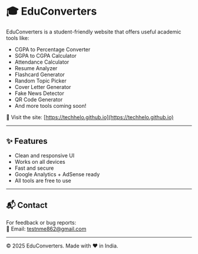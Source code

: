 # 🎓 EduConverters

EduConverters is a student-friendly website that offers useful academic tools like:

- CGPA to Percentage Converter  
- SGPA to CGPA Calculator  
- Attendance Calculator  
- Resume Analyzer  
- Flashcard Generator  
- Random Topic Picker  
- Cover Letter Generator  
- Fake News Detector  
- QR Code Generator  
- And more tools coming soon!

🔗 Visit the site: [https://techhelo.github.io](https://techhelo.github.io)

---

## ✨ Features

- Clean and responsive UI  
- Works on all devices  
- Fast and secure  
- Google Analytics + AdSense ready  
- All tools are free to use

---

## 📬 Contact

For feedback or bug reports:  
📧 Email: [testnme862@gmail.com](mailto:testnme862@gmail.com)

---

© 2025 EduConverters. Made with ❤️ in India.
